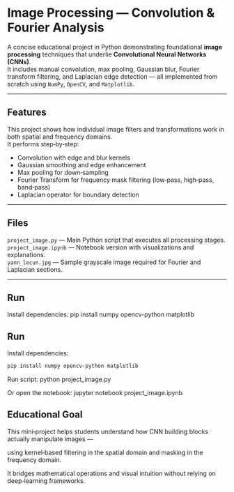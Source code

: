 # Image Processing — Convolution & Fourier Analysis  

A concise educational project in Python demonstrating foundational **image processing** techniques that underlie **Convolutional Neural Networks (CNNs)**.  
It includes manual convolution, max pooling, Gaussian blur, Fourier transform filtering, and Laplacian edge detection — all implemented from scratch using `NumPy`, `OpenCV`, and `Matplotlib`.

---

## Features  

This project shows how individual image filters and transformations work in both spatial and frequency domains.  
It performs step‑by‑step:
- Convolution with edge and blur kernels  
- Gaussian smoothing and edge enhancement  
- Max pooling for down‑sampling  
- Fourier Transform for frequency mask filtering (low‑pass, high‑pass, band‑pass)  
- Laplacian operator for boundary detection  

---

## Files  

`project_image.py` — Main Python script that executes all processing stages.  
`project_image.ipynb` — Notebook version with visualizations and explanations.  
`yann_lecun.jpg` — Sample grayscale image required for Fourier and Laplacian sections.  

---

## Run  

Install dependencies:
pip install numpy opencv-python matplotlib 

## Run

Install dependencies:
```bash
pip install numpy opencv-python matplotlib
```

Run script:
python project_image.py

Or open the notebook:
jupyter notebook project_image.ipynb


## Educational Goal

This mini‑project helps students understand how CNN building blocks actually manipulate images —

using kernel‑based filtering in the spatial domain and masking in the frequency domain.

It bridges mathematical operations and visual intuition without relying on deep‑learning frameworks.
